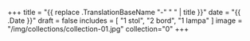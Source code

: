 +++
title = "{{ replace .TranslationBaseName "-" " " | title }}"
date = "{{ .Date }}"
draft = false
includes = [
  "1 stol",
  "2 bord",
  "1 lampa"
]
image = "/img/collections/collection-01.jpg"
collection="0"
+++
